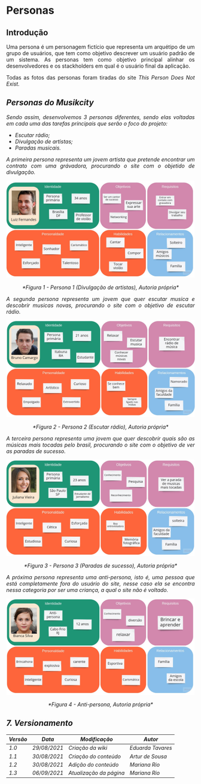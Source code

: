 # Personas

## Introdução
<p style="text-align: justify">
Uma persona é um personagem fictício que representa um arquétipo de um grupo de usuários, que tem como objetivo descrever um usuário padrão de um sistema. As personas tem como objetivo principal alinhar os desenvolvedores e os stackholders em qual é o usuário final da aplicação.
</p>

<p style="text-align: justify">
Todas as fotos das personas foram tiradas do site <i> This Person Does Not Exist<i\>.
</p>

## Personas do Musikcity
<p style="text-align: justify">
Sendo assim, desenvolvemos 3 personas diferentes, sendo elas voltadas em cada uma das tarefas principais que serão o foco do projeto: 
</p>

- Escutar rádio;
- Divulgação de artistas;
- Paradas musicais.
 
<p style="text-align: justify">
A primeira persona representa um jovem artista que pretende encontrar um contrato com uma grávadora, procurando o site com o objetido de divulgação.
</p>

![](img/Persona1.jpg)

<p style="text-align: center; font-style: italic">
*Figura 1 -  Persona 1 (Divulgação de artistas), Autoria própria*
</p>

<p style="text-align: justify">
A segunda persona representa um jovem que quer escutar musica e descobrir musicas novas,  procurando o site com o objetivo de escutar rádio.
</p>

![](img/Persona2.jpg)

<p style="text-align: center; font-style: italic">
*Figura 2 -  Persona 2 (Escutar rádio), Autoria própria*
</p>

<p style="text-align: justify">
A terceira persona representa uma jovem que quer descobrir quais são as músicas mais tocadas pelo brasil,  procurando o site com o objetivo de ver as paradas de sucesso.
</p>

![](img/Persona3.jpg)

<p style="text-align: center; font-style: italic">
*Figura 3 -  Persona 3 (Paradas de sucesso), Autoria própria*
</p>

<p style="text-align: justify">
A próxima persona representa uma anti-persona, isto é, uma pessoa que está completamente fora do usuário do site, nesse caso ela se encontra nessa categoria por ser uma criança, a qual o site não é voltado.
</p>

![](img/Anti-persona.jpg)

<p style="text-align: center; font-style: italic">
*Figura 4 -  Anti-persona, Autoria própria*
</p>


## 7. Versionamento
Versão|Data      |Modificação          |Autor
------|----------|---------------------|--------
1.0   |29/08/2021|Criação da wiki      | Eduarda Tavares
1.1   |30/08/2021|Criação do conteúdo  | Artur de Sousa
1.2   |30/08/2021|Adição do conteúdo   | Mariana Rio
1.3   |06/09/2021|Atualização da página| Mariana Rio